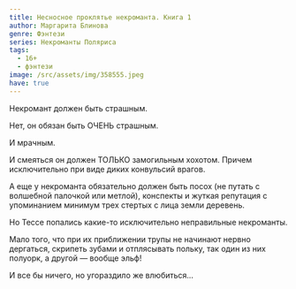 ```yaml
---
title: Несносное проклятье некроманта. Книга 1
author: Маргарита Блинова
genre: Фэнтези
series: Некроманты Поляриса
tags:
  - 16+
  - фэнтези
image: /src/assets/img/358555.jpeg
have: true
---
```

Некромант должен быть страшным.

Нет, он обязан быть ОЧЕНЬ страшным.

И мрачным.

И смеяться он должен ТОЛЬКО замогильным хохотом. Причем исключительно при виде диких конвульсий врагов.

А еще у некроманта обязательно должен быть посох (не путать с волшебной палочкой или метлой), конспекты и жуткая репутация с упоминанием минимум трех стертых с лица земли деревень.

Но Тессе попались какие-то исключительно неправильные некроманты.

Мало того, что при их приближении трупы не начинают нервно дергаться, скрипеть зубами и отплясывать польку, так один из них полуорк, а другой — вообще эльф!

И все бы ничего, но угораздило же влюбиться...
